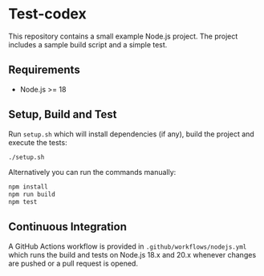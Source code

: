 # Test-codex

This repository contains a small example Node.js project. The project includes a sample build script and a simple test.

## Requirements

- Node.js >= 18

## Setup, Build and Test

Run `setup.sh` which will install dependencies (if any), build the project and execute the tests:

```sh
./setup.sh
```

Alternatively you can run the commands manually:

```sh
npm install
npm run build
npm test
```

## Continuous Integration

A GitHub Actions workflow is provided in `.github/workflows/nodejs.yml` which runs the build and tests on Node.js 18.x and 20.x whenever changes are pushed or a pull request is opened.
